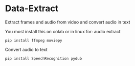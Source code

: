 # Data-Extract
Extract frames and audio from video and convert audio in text

You most install this on colab or in linux for:
audio extract
    
    pip install ffmpeg moviepy

Convert audio to text

    pip install SpeechRecognition pydub
